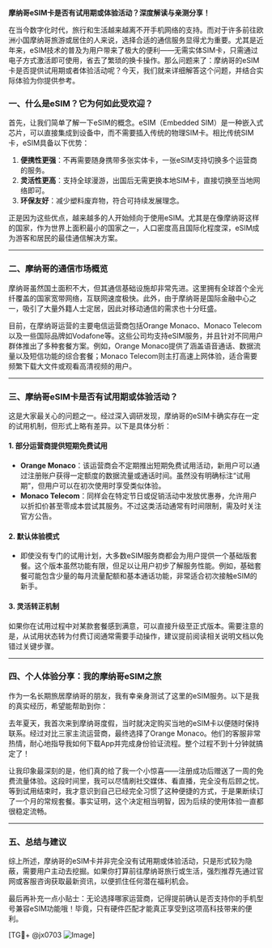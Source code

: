 **摩纳哥eSIM卡是否有试用期或体验活动？深度解读与亲测分享！**

在当今数字化时代，旅行和生活越来越离不开手机网络的支持。而对于许多前往欧洲小国摩纳哥旅游或居住的人来说，选择合适的通信服务显得尤为重要。尤其是近年来，eSIM技术的普及为用户带来了极大的便利——无需实体SIM卡，只需通过电子方式激活即可使用，省去了繁琐的换卡操作。那么问题来了：摩纳哥的eSIM卡是否提供试用期或者体验活动呢？今天，我们就来详细解答这个问题，并结合实际体验为你提供参考。

### 一、什么是eSIM？它为何如此受欢迎？

首先，让我们简单了解一下eSIM的概念。eSIM（Embedded SIM）是一种嵌入式芯片，可以直接集成到设备中，而不需要插入传统的物理SIM卡。相比传统SIM卡，eSIM具备以下优势：

1. **便携性更强**：不再需要随身携带多张实体卡，一张eSIM支持切换多个运营商的服务。
2. **灵活性更高**：支持全球漫游，出国后无需更换本地SIM卡，直接切换至当地网络即可。
3. **环保友好**：减少塑料废弃物，符合可持续发展理念。

正是因为这些优点，越来越多的人开始倾向于使用eSIM。尤其是在像摩纳哥这样的国家，作为世界上面积最小的国家之一，人口密度高且国际化程度深，eSIM成为游客和居民的最佳通信解决方案。

---

### 二、摩纳哥的通信市场概览

摩纳哥虽然国土面积不大，但其通信基础设施却非常先进。这里拥有全球首个全光纤覆盖的国家宽带网络，互联网速度极快。此外，由于摩纳哥是国际金融中心之一，吸引了大量外籍人士定居，因此对移动通信的需求也十分旺盛。

目前，在摩纳哥运营的主要电信运营商包括Orange Monaco、Monaco Telecom以及一些国际品牌如Vodafone等。这些公司均支持eSIM服务，并且针对不同用户群体推出了多种套餐方案。例如，Orange Monaco提供了涵盖语音通话、数据流量以及短信功能的综合套餐；Monaco Telecom则主打高速上网体验，适合需要频繁下载大文件或观看高清视频的用户。

---

### 三、摩纳哥eSIM卡是否有试用期或体验活动？

这是大家最关心的问题之一。经过深入调研发现，摩纳哥的eSIM卡确实存在一定的试用机制，但形式上略有差异。以下是具体分析：

#### 1. **部分运营商提供短期免费试用**
   - **Orange Monaco**：该运营商会不定期推出短期免费试用活动，新用户可以通过注册账户获得一定额度的数据流量或通话时间。虽然没有明确标注“试用期”，但用户可以在初次使用时享受类似体验。
   - **Monaco Telecom**：同样会在特定节日或促销活动中发放优惠券，允许用户以折扣价甚至零成本尝试其服务。不过这类活动通常有时间限制，需及时关注官方公告。

#### 2. **默认体验模式**
   - 即使没有专门的试用计划，大多数eSIM服务商都会为用户提供一个基础版套餐。这个版本虽然功能有限，但足以让用户初步了解服务性能。例如，基础套餐可能包含少量的每月流量配额和基本通话功能，非常适合初次接触eSIM的新手。

#### 3. **灵活转正机制**
   如果你在试用过程中对某款套餐感到满意，可以直接升级至正式版本。需要注意的是，从试用状态转为付费订阅通常需要手动操作，建议提前阅读相关说明文档以免错过关键步骤。

---

### 四、个人体验分享：我的摩纳哥eSIM之旅

作为一名长期旅居摩纳哥的朋友，我有幸亲身测试了这里的eSIM服务。以下是我的真实经历，希望能帮助到你：

去年夏天，我首次来到摩纳哥度假，当时就决定购买当地的eSIM卡以便随时保持联系。经过对比三家主流运营商，最终选择了Orange Monaco。他们的客服非常热情，耐心地指导我如何下载App并完成身份验证流程。整个过程不到十分钟就搞定了！

让我印象最深刻的是，他们真的给了我一个小惊喜——注册成功后赠送了一周的免费流量体验。这段时间里，我可以尽情刷社交媒体、看直播，完全没有后顾之忧。等到试用结束时，我才意识到自己已经完全习惯了这种便捷的方式，于是果断续订了一个月的常规套餐。事实证明，这个决定相当明智，因为后续的使用体验一直都很稳定流畅。

---

### 五、总结与建议

综上所述，摩纳哥的eSIM卡并非完全没有试用期或体验活动，只是形式较为隐蔽，需要用户主动去挖掘。如果你打算前往摩纳哥旅行或生活，强烈推荐先通过官网或客服咨询获取最新资讯，以便抓住任何潜在福利机会。

最后再补充一点小贴士：无论选择哪家运营商，记得提前确认是否支持你的手机型号兼容eSIM功能哦！毕竟，只有硬件匹配才能真正享受到这项高科技带来的便利。

[TG💪+ @jx0703 ![Image](https://github.com/user-attachments/assets/dbca1d08-cadb-493c-b0ec-ad6f7a83f270)]